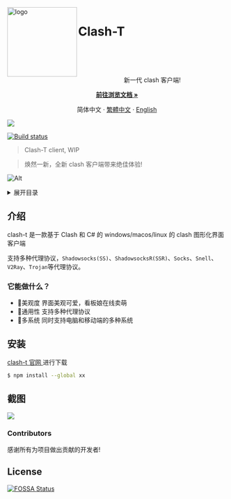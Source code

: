 <img src="https://cdn.jsdelivr.net/gh/toshikidev/clash-t@master/assets/logo/svg/clash-t-logo-original-with-fluent-ui-bg-smaller.svg" alt="logo" width="160" height="160" align="left" />
<h1>Clash-T</h1>

<br /><br /><br />
<div>
    <p align="center">新一代 clash 客户端!</p>
    <p align="center"><a href="#"><strong>前往浏览文档 »</strong></a></p>
    <p align="center">
    <a>简体中文</a>
    ·
    <a href="/README_zh-TW.md">繁體中文</a>
    ·
    <a href="/README_en-US.md">English</a>
<!-- | [日本語](README_ja-JP.md) | [한국어](README_ko-KR.md)> -->
</div>

![](https://raw.toshiki.dev/othneildrew/Best-README-Template/master/images/screenshot.png)

[![Build status](https://ci.appveyor.com/api/projects/status/yi0usrmfb98vwc6m?svg=true)](https://ci.appveyor.com/project/andatoshiki/clash-t)

> Clash-T client, WIP

>焕然一新，全新 clash 客户端带来绝佳体验! 
      </a>
</p>

![Alt](https://repobeats.axiom.co/api/embed/ad0ea5aeed4f94795efa42a6ab0ee41313bccc31.svg "Repobeats analytics image")


<!-- TABLE OF CONTENTS -->
<details>
  <summary>展开目录</summary>
  <ol>
    <li><a href="#recommend">介绍</a></li>
    <li>
      <a href="#install">安装</a>
    </li>
    <li>
      <a href="#screenshot">截图</a>
    </li>
    <li>
      <a href="#contributors">Contributors</a>
    </li>
    <li>
      <a href="#license">License</a>
    </li>
  </ol>
</details>

<div id="recommend">

##  介绍

clash-t 是一款基于 Clash 和 C# 的 windows/macos/linux 的 clash 图形化界面客户端

支持多种代理协议，`Shadowsocks(SS)`、`ShadowsocksR(SSR)`、`Socks`、`Snell`、`V2Ray`、`Trojan`等代理协议。

### 它能做什么？

- 💖美观度 界面美观可爱，看板娘在线卖萌
- 📂通用性 支持多种代理协议
- 💽多系统 同时支持电脑和移动端的多种系统

</div>

<div id="install">

## 安装

<a href="#"> clash-t 官网 </a>进行下载

```sh
$ npm install --global xx
```

</div>

<div id="screenshot">

## 截图
![](https://raw.toshiki.dev/othneildrew/Best-README-Template/master/images/screenshot.png)

</div>

<div id="contributors">

### Contributors

感谢所有为项目做出贡献的开发者!

<!-- readme: contributors -start -->
<!-- readme: contributors -end -->

<!-- <a href="https://github.com/toshikidev/clash-t/graphs/contributors">
  <img src="https://contrib.rocks/image?repo=toshikidev/clash-t" />
</a> -->



</div>
<div id="license" >

## License

[![FOSSA Status](https://app.fossa.com/api/projects/git%2Bgithub.com%2Fandatoshiki%2Ftoshiki-proxypool.svg?type=large)](https://app.fossa.com/projects/git%2Bgithub.com%2Fandatoshiki%2Ftoshiki-proxypool?ref=badge_large)
</div>